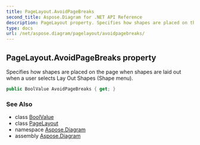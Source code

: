 ```yaml
---
title: PageLayout.AvoidPageBreaks
second_title: Aspose.Diagram for .NET API Reference
description: PageLayout property. Specifies how shapes are placed on the page when shapes are laid out when a user selects Lay Out Shapes Shape menu
type: docs
url: /net/aspose.diagram/pagelayout/avoidpagebreaks/
---
```

## PageLayout.AvoidPageBreaks property

Specifies how shapes are placed on the page when shapes are laid out when a user selects Lay Out Shapes (Shape menu).

```csharp
public BoolValue AvoidPageBreaks { get; }
```

### See Also

* class [BoolValue](../../boolvalue/)
* class [PageLayout](../)
* namespace [Aspose.Diagram](../../pagelayout/)
* assembly [Aspose.Diagram](../../../)


